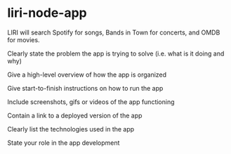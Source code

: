 # liri-node-app
LIRI will search Spotify for songs, Bands in Town for concerts, and OMDB for movies.

Clearly state the problem the app is trying to solve (i.e. what is it doing and why)

Give a high-level overview of how the app is organized

Give start-to-finish instructions on how to run the app

Include screenshots, gifs or videos of the app functioning

Contain a link to a deployed version of the app

Clearly list the technologies used in the app

State your role in the app development